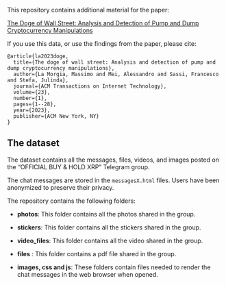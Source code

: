 This repository contains additional material for the paper:

[The Doge of Wall Street: Analysis and Detection of Pump and Dump Cryptocurrency Manipulations](https://dl.acm.org/doi/full/10.1145/3561300)

If you use this data, or use the findings from the paper, please cite:

```
@article{la2023doge,
  title={The doge of wall street: Analysis and detection of pump and dump cryptocurrency manipulations},
  author={La Morgia, Massimo and Mei, Alessandro and Sassi, Francesco and Stefa, Julinda},
  journal={ACM Transactions on Internet Technology},
  volume={23},
  number={1},
  pages={1--28},
  year={2023},
  publisher={ACM New York, NY}
}

```
## The dataset

The dataset contains all the messages, files, videos, and images posted on the “OFFICIAL BUY & HOLD XRP” Telegram group. 

The chat messages are stored in the ```messagesX.html``` files. Users have been anonymized to preserve their privacy.

The repository contains the following folders:

* **photos**: This folder contains all the photos shared in the group.

* **stickers**: This folder contains all the stickers shared in the group.

* **video_files**: This folder contains all the video shared in the group.

* **files** : This folder contains a pdf file shared in the group.

* **images, css and js**: These folders contain files needed to render the chat messages in the web browser when opened.


